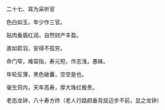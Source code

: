 二十七、耳为采听官

色白如玉，年少作三官。

贴肉垂眉红润，自然财产丰盈。

直如箭羽，安得不孤穷。

命门窄，难容指，寿元短，作志浅，愚昧。

年轮反薄，黑色破囊，空空是也。

毫生窍内，天年高寿，厚大珠红极贵。

老态龙钟，八十寿方终（老人行路颜垂背屈迈步不前，显之龙钟）

